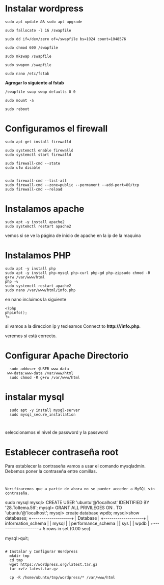 # Instalar wordpress


```
sudo apt update && sudo apt upgrade

sudo fallocate -l 1G /swapfile

sudo dd if=/dev/zero of=/swapfile bs=1024 count=1048576

sudo chmod 600 /swapfile

sudo mkswap /swapfile

sudo swapon /swapfile

sudo nano /etc/fstab
```
**Agregar lo siguiente al fstab**

```
/swapfile swap swap defaults 0 0
```
```
sudo mount -a

sudo reboot
```

# Configuramos el firewall

```
sudo apt-get install firewalld

sudo systemctl enable firewalld
sudo systemctl start firewalld

sudo firewall-cmd --state
sudo ufw disable


sudo firewall-cmd --list-all
sudo firewall-cmd --zone=public --permanent --add-port=80/tcp
sudo firewall-cmd --reload

```
# Instalamos apache

```
sudo apt -y install apache2
sudo systemctl restart apache2

```
vemos si se ve la página de inicio de apache en la ip de la maquina

# Instalamos PHP

```
sudo apt -y install php
sudo apt -y install php-mysql php-curl php-gd php-zipsudo chmod -R g+rw /var/www/html
php -v
sudo systemctl restart apache2
sudo nano /var/www/html/info.php

```


en nano incluimos la siguiente
```
<?php
phpinfo();
?>
```

si vamos a la direccion ip y tecleamos
Connect to **http://<your-public-ip-address>/info.php**.
  
veremos si está correcto.
  
# Configurar Apache Directorio
  
```
  sudo adduser $USER www-data
 ww-data:www-data /var/www/html
  sudo chmod -R g+rw /var/www/html
  ```
# instalar mysql

```
  sudo apt -y install mysql-server
  sudo mysql_secure_installation
  
  
  ```
  
seleccionamos el nivel de password y la password

  
# Establecer contraseña root

Para establecer la contraseña vamos a usar el comando mysqladmin. Debemos poner la contraseña entre comillas.
```


Verificaremos que a partir de ahora no se pueder acceder a MySQL sin contraseña.
```
sudo mysql
mysql> CREATE USER 'ubuntu'@'localhost' IDENTIFIED BY '28.Toltema.56';
mysql> GRANT ALL PRIVILEGES ON *.* TO 'ubuntu'@'localhost';
mysql> create database wpdb;
mysql>show databases;
+--------------------+
| Database           |
+--------------------+
| information_schema |
| mysql              |
| performance_schema |
| sys                |
| wpdb               |
+--------------------+
5 rows in set (0.00 sec)
  
mysql>quit;
```
  
# Instalar y Configurar Wordpress
  mkdir tmp
  cd tmp
  wget https://wordpress.org/latest.tar.gz
  tar xvfz latest.tar.gz
  
  cp -R /home/ubuntu/tmp/wordpress/* /var/www/html
```

  
